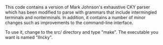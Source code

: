 This code contains a version of Mark Johnson's exhaustive CKY
parser which has been modified to parse with grammars that
include intermingled terminals and nonterminals.  In addition,
it contains a number of minor changes such as improvements to 
the command-line interface.

To use it, change to the src/ directory and type "make".  The
executable you want is named "llncky".
